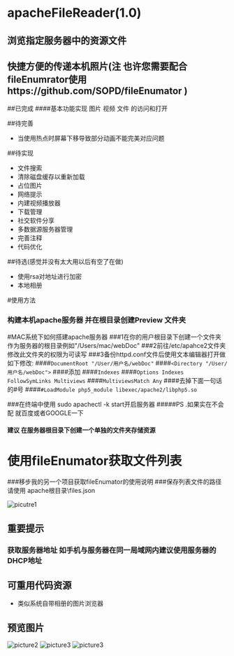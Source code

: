 # apacheFileReader(1.0)
## 浏览指定服务器中的资源文件 
## 快捷方便的传递本机照片(注 也许您需要配合fileEnumrator使用https://github.com/SOPD/fileEnumator  )

##已完成 
####基本功能实现 图片 视频 文件 的访问和打开   

##待完善
* 当使用热点时屏幕下移导致部分动画不能完美对应问题

##待实现 

* 文件搜索
* 清除磁盘缓存以重新加载
* 占位图片
* 网络提示
* 内建视频播放器
* 下载管理
* 社交软件分享
* 多数据源服务器管理
* 完善注释
* 代码优化


##待选(感觉并没有太大用以后有空了在做)

* 使用rsa对地址进行加密
* 本地相册

#使用方法 
### 构建本机apache服务器 并在根目录创建Preview 文件夹 
#MAC系统下如何搭建apache服务器
###1在你的用户根目录下创建一个文件夹作为服务器的根目录例如"/Users/mac/webDoc"
###2前往/etc/apahce2文件夹 修改此文件夹的权限为可读写
###3备份httpd.conf文件后使用文本编辑器打开做如下修改:
####`DocumentRoot "/User/用户名/webDoc"`
####`<Directory "/User/用户名/webDoc">`
####添加
####`Indexes`
####`Options Indexes FollowSymLinks Multiviews`
####`MultiviewsMatch Any`
####去掉下面一句话的#号
####`#LoadModule php5_module libexec/apache2/libphp5.so`

###在终端中使用 sudo apachectl -k start开启服务器 
#####PS .如果实在不会配  就百度或者GOOGLE一下

                                                     
#### 建议 在服务器根目录下创建一个单独的文件夹存储资源
# 使用fileEnumator获取文件列表
###移步我的另一个项目获取fileEnumator的使用说明
###保存列表文件的路径请使用 apache根目录\files.json

![picutre1](http://cl.ly/373u3B120B1t)

## 重要提示  
### 获取服务器地址 如手机与服务器在同一局域网内建议使用服务器的DHCP地址

## 可重用代码资源 
* 类似系统自带相册的图片浏览器

## 预览图片

![picture2](http://ww3.sinaimg.cn/mw690/be3cd04ajw1f437xlzzb1j20ku112gml.jpg)
![picture3](http://ww3.sinaimg.cn/mw690/be3cd04ajw1f437yk0pnuj20ku1127jx.jpg)
![picture3](http://ww1.sinaimg.cn/mw690/be3cd04ajw1f437y7qb1wj20ku1127a0.jpg)



